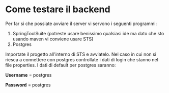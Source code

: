 # Come testare il backend

Per far si che possiate avviare il server vi servono i seguenti programmi:

1. SpringToolSuite (potreste usare benissimo qualsiasi ide ma dato che sto usando maven vi conviene usare STS)
2. Postgres

Importate il progetto all'interno di STS e avviatelo. Nel caso in cui non si riesca a connettere con postgres controllate i dati di login che stanno nel file properties.
I dati di default per postgres saranno:

**Username** = postgres

**Password** = postgres
